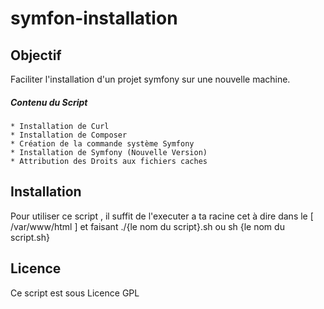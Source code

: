 # symfon-installation

## Objectif

Faciliter l'installation d'un projet symfony sur une nouvelle machine.

##### Contenu du Script 
 
``` shell
* Installation de Curl
* Installation de Composer 
* Création de la commande système Symfony
* Installation de Symfony (Nouvelle Version)
* Attribution des Droits aux fichiers caches
``` 

## Installation

Pour utiliser ce script , il suffit de l'executer a ta racine cet à dire dans le [ /var/www/html ] et faisant ./{le nom du script}.sh ou sh {le nom du script.sh}

## Licence

Ce script est sous Licence GPL 

